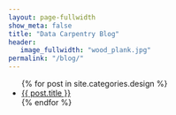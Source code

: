 ```yaml
---
layout: page-fullwidth
show_meta: false
title: "Data Carpentry Blog"
header:
   image_fullwidth: "wood_plank.jpg"
permalink: "/blog/"
---
```

<ul>
    {% for post in site.categories.design %}
    <li><a href="{{ site.url }}{{ post.url }}">{{ post.title }}</a></li>
    {% endfor %}
</ul>